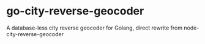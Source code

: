 # go-city-reverse-geocoder
A database-less city reverse geocoder for Golang, direct rewrite from node-city-reverse-geocoder
